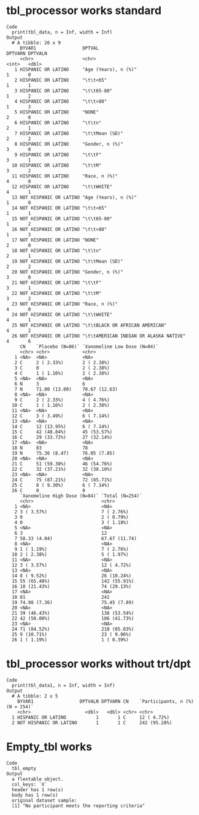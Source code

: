 # tbl_processor works standard

    Code
      print(tbl_data, n = Inf, width = Inf)
    Output
      # A tibble: 26 x 9
         BYVAR1                 DPTVAL                                 DPTVARN DPTVALN
         <chr>                  <chr>                                    <int>   <dbl>
       1 HISPANIC OR LATINO     "Age (Years), n (%)"                         1       0
       2 HISPANIC OR LATINO     "\t\t<65"                                    1       1
       3 HISPANIC OR LATINO     "\t\t65-80"                                  1       2
       4 HISPANIC OR LATINO     "\t\t>80"                                    1       3
       5 HISPANIC OR LATINO     "NONE"                                       2       0
       6 HISPANIC OR LATINO     "\t\tn"                                      2       1
       7 HISPANIC OR LATINO     "\t\tMean (SD)"                              2       2
       8 HISPANIC OR LATINO     "Gender, n (%)"                              3       0
       9 HISPANIC OR LATINO     "\t\tF"                                      3       1
      10 HISPANIC OR LATINO     "\t\tM"                                      3       2
      11 HISPANIC OR LATINO     "Race, n (%)"                                4       0
      12 HISPANIC OR LATINO     "\t\tWHITE"                                  4       1
      13 NOT HISPANIC OR LATINO "Age (Years), n (%)"                         1       0
      14 NOT HISPANIC OR LATINO "\t\t<65"                                    1       1
      15 NOT HISPANIC OR LATINO "\t\t65-80"                                  1       2
      16 NOT HISPANIC OR LATINO "\t\t>80"                                    1       3
      17 NOT HISPANIC OR LATINO "NONE"                                       2       0
      18 NOT HISPANIC OR LATINO "\t\tn"                                      2       1
      19 NOT HISPANIC OR LATINO "\t\tMean (SD)"                              2       2
      20 NOT HISPANIC OR LATINO "Gender, n (%)"                              3       0
      21 NOT HISPANIC OR LATINO "\t\tF"                                      3       1
      22 NOT HISPANIC OR LATINO "\t\tM"                                      3       2
      23 NOT HISPANIC OR LATINO "Race, n (%)"                                4       0
      24 NOT HISPANIC OR LATINO "\t\tWHITE"                                  4       1
      25 NOT HISPANIC OR LATINO "\t\tBLACK OR AFRICAN AMERICAN"              4       2
      26 NOT HISPANIC OR LATINO "\t\tAMERICAN INDIAN OR ALASKA NATIVE"       4       6
         CN    `Placebo (N=86)` `Xanomeline Low Dose (N=84)`
         <chr> <chr>            <chr>                       
       1 <NA>  <NA>             <NA>                        
       2 C     2 ( 2.33%)       2 ( 2.38%)                  
       3 C     0                2 ( 2.38%)                  
       4 C     1 ( 1.16%)       2 ( 2.38%)                  
       5 <NA>  <NA>             <NA>                        
       6 N     3                6                           
       7 N     71.00 (13.00)    70.67 (12.63)               
       8 <NA>  <NA>             <NA>                        
       9 C     2 ( 2.33%)       4 ( 4.76%)                  
      10 C     1 ( 1.16%)       2 ( 2.38%)                  
      11 <NA>  <NA>             <NA>                        
      12 C     3 ( 3.49%)       6 ( 7.14%)                  
      13 <NA>  <NA>             <NA>                        
      14 C     12 (13.95%)      6 ( 7.14%)                  
      15 C     42 (48.84%)      45 (53.57%)                 
      16 C     29 (33.72%)      27 (32.14%)                 
      17 <NA>  <NA>             <NA>                        
      18 N     83               78                          
      19 N     75.36 (8.47)     76.05 (7.85)                
      20 <NA>  <NA>             <NA>                        
      21 C     51 (59.30%)      46 (54.76%)                 
      22 C     32 (37.21%)      32 (38.10%)                 
      23 <NA>  <NA>             <NA>                        
      24 C     75 (87.21%)      72 (85.71%)                 
      25 C     8 ( 9.30%)       6 ( 7.14%)                  
      26 C     0                0                           
         `Xanomeline High Dose (N=84)` `Total (N=254)`
         <chr>                         <chr>          
       1 <NA>                          <NA>           
       2 3 ( 3.57%)                    7 ( 2.76%)     
       3 0                             2 ( 0.79%)     
       4 0                             3 ( 1.18%)     
       5 <NA>                          <NA>           
       6 3                             12             
       7 58.33 (4.04)                  67.67 (11.74)  
       8 <NA>                          <NA>           
       9 1 ( 1.19%)                    7 ( 2.76%)     
      10 2 ( 2.38%)                    5 ( 1.97%)     
      11 <NA>                          <NA>           
      12 3 ( 3.57%)                    12 ( 4.72%)    
      13 <NA>                          <NA>           
      14 8 ( 9.52%)                    26 (10.24%)    
      15 55 (65.48%)                   142 (55.91%)   
      16 18 (21.43%)                   74 (29.13%)    
      17 <NA>                          <NA>           
      18 81                            242            
      19 74.98 (7.36)                  75.45 (7.89)   
      20 <NA>                          <NA>           
      21 39 (46.43%)                   136 (53.54%)   
      22 42 (50.00%)                   106 (41.73%)   
      23 <NA>                          <NA>           
      24 71 (84.52%)                   218 (85.83%)   
      25 9 (10.71%)                    23 ( 9.06%)    
      26 1 ( 1.19%)                    1 ( 0.39%)     

# tbl_processor works without trt/dpt

    Code
      print(tbl_data1, n = Inf, width = Inf)
    Output
      # A tibble: 2 x 5
        BYVAR1                 DPTVALN DPTVARN CN    `Participants, n (%) (N = 254)`
        <chr>                    <dbl>   <dbl> <chr> <chr>                          
      1 HISPANIC OR LATINO           1       1 C     12 ( 4.72%)                    
      2 NOT HISPANIC OR LATINO       1       1 C     242 (95.28%)                   

# Empty_tbl works

    Code
      tbl_empty
    Output
      a flextable object.
      col_keys: `X` 
      header has 1 row(s) 
      body has 1 row(s) 
      original dataset sample: 
      [1] "No participant meets the reporting criteria"

